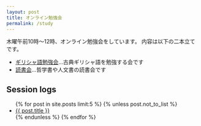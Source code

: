 ```yaml
---
layout: post
title: オンライン勉強会
permalink: /study
---
```


木曜午前10時〜12時、オンライン勉強会をしています。
内容は以下の二本立てです。

- [ギリシャ語勉強会](/greek)...古典ギリシャ語を勉強する会です
- [読書会](/reading)...哲学書や人文書の読書会です

## Session logs

<ul class="list posts">
  {% for post in site.posts limit:5  %}
    {% unless post.not_to_list %}
      <li>
        <a href="{{ post.url }}">{{ post.title }}</a>
      </li>
    {% endunless %}
  {% endfor %}
</ul>

